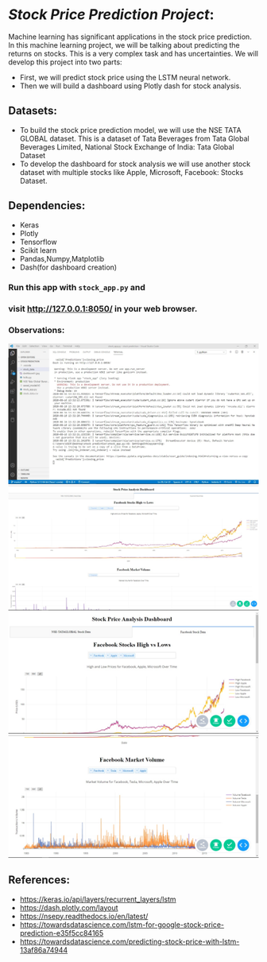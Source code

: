 
# *Stock Price Prediction Project*:
Machine learning has significant applications in the stock price prediction. In this machine learning project, we will be talking about predicting the returns on stocks. This is a very complex task and has uncertainties. We will develop this project into two parts:

- First, we will predict stock price using the LSTM neural network.
- Then we will build a dashboard using Plotly dash for stock analysis.
## Datasets:
- To build the stock price prediction model, we will use the NSE TATA GLOBAL dataset. This is a dataset of Tata Beverages from Tata Global Beverages Limited, National       Stock Exchange of India: Tata Global Dataset
- To develop the dashboard for stock analysis we will use another stock dataset with multiple stocks like Apple, Microsoft, Facebook: Stocks Dataset.
## Dependencies:
- Keras
- Plotly
- Tensorflow
- Scikit learn
- Pandas,Numpy,Matplotlib
- Dash(for dashboard creation)
### Run this app with `stock_app.py` and
### visit http://127.0.0.1:8050/ in your web browser.
### Observations:
![alt text](https://github.com/ironmanmark23/Stock_Price_Dashboard/blob/master/terminal.jpg)
![alt text](https://github.com/ironmanmark23/Stock_Price_Dashboard/blob/master/dashboard1.jpg)
![alt text](https://github.com/ironmanmark23/Stock_Price_Dashboard/blob/master/dashboard2.jpg)
![alt text](https://github.com/ironmanmark23/Stock_Price_Dashboard/blob/master/dashboard3.jpg)

## References:
- https://keras.io/api/layers/recurrent_layers/lstm
- https://dash.plotly.com/layout
- https://nsepy.readthedocs.io/en/latest/
- https://towardsdatascience.com/lstm-for-google-stock-price-prediction-e35f5cc84165
- https://towardsdatascience.com/predicting-stock-price-with-lstm-13af86a74944

